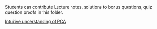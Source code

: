 Students can contribute Lecture notes, solutions to bonus questions, quiz question proofs in this folder.

[Intuitive understanding of PCA](https://www.youtube.com/watch?v=TJdH6rPA-TI) 
